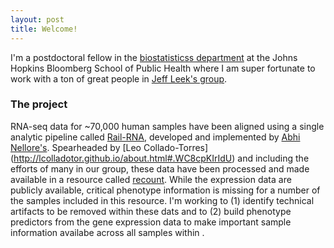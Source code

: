 ```yaml
---
layout: post
title: Welcome! 
---
```


I'm a postdoctoral fellow in the [biostatisticss department](http://www.jhsph.edu/departments/biostatistics/) at the Johns Hopkins Bloomberg School of Public Health where I am super fortunate to work with a ton of great people in [Jeff Leek's group](http://jtleek.com/). 

### The <recount> project
RNA-seq data for ~70,000 human samples have been aligned using a single analytic pipeline called [Rail-RNA](http://rail.bio/), developed and implemented by [Abhi Nellore's](https://twitter.com/AbhiNellore). Spearheaded by [Leo Collado-Torres] (http://lcolladotor.github.io/about.html#.WC8cpKIrIdU) and including the efforts of many in our group, these data have been processed and made available in a resource called [recount](https://jhubiostatistics.shinyapps.io/recount/). While the expression data are publicly available, critical phenotype information is missing for a number of the samples included in this resource. I'm working to (1) identify technical artifacts to be removed within these dats and to (2) build phenotype predictors from the gene expression data to make important sample information availabe across all samples within <recount>.

